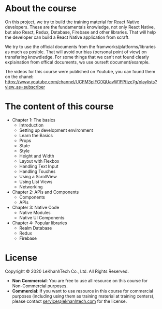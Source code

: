 # About the course
On this project, we try to build the training material for React Native developers. These are the fundamentals knowledge, not only React Native, but also React, Redux, Database, Firebase and other libraries. That will help the developer can build a React Native application from scraft. 

We try to use the official documents from the framworks/platforms/libraries as much as posible. That will avoid our bias (personal point of view) on transfering knowdledge. For some things that we can't not found clearly explaination from offical documents, we use ourseft document/example.

The videos for this course were published on Youtube, you can found them on the chanel: https://www.youtube.com/channel/UCFM3plFG0QUavW1FPfize7g/playlists?view_as=subscriber

# The content of this course
- Chapter 1: The basics
    - Introduction
    - Setting up development environment
    - Learn the Basics
    - Props
    - State
    - Style
    - Height and Width
    - Layout with Flexbox
    - Handling Text Input
    - Handling Touches
    - Using a ScrollView
    - Using List Views
    - Networking
- Chapter 2: APIs and Components
    - Components
    - APIs
- Chapter 3: Native Code
    - Native Modules
    - Native UI Components
- Chapter 4: Popular libraries
    - Realm Database
    - Redux
    - Firebase

# License
Copyright © 2020 LeKhanhTech Co., Ltd. All Rights Reserved.
- <b>Non Commercial</b>: You are free to use all resource on this course for Non-Commercial purposes.
- <b>Commercial</b>: If you want to use resource in this course for commercial purposes (including using them as training material at training centers), please contact service@lekhanhtech.com for the license.